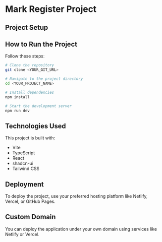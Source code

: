 
# Mark Register Project

## Project Setup

## How to Run the Project

Follow these steps:

```sh
# Clone the repository
git clone <YOUR_GIT_URL>

# Navigate to the project directory
cd <YOUR_PROJECT_NAME>

# Install dependencies
npm install

# Start the development server
npm run dev
```

## Technologies Used

This project is built with:

- Vite
- TypeScript
- React
- shadcn-ui
- Tailwind CSS

## Deployment

To deploy the project, use your preferred hosting platform like Netlify, Vercel, or GitHub Pages.

## Custom Domain

You can deploy the application under your own domain using services like Netlify or Vercel.
